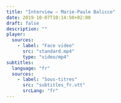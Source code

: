 ```yaml
---
title: "Interview – Marie-Paule Balicco"
date: 2019-10-07T10:14:50+02:00
draft: false
description: ""
player:
  sources:
    - label: "Face video"
      src: "standard.mp4"
      type: "video/mp4"
subtitles:
  language: "fr"
  sources:
    - label: "Sous-titres"
      src: "subtitles_fr.vtt"
      srcLang: "fr"
---
```

